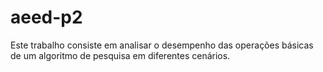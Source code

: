 # aeed-p2
Este trabalho consiste em analisar o desempenho das operações básicas de um algoritmo de pesquisa em diferentes cenários.

